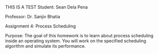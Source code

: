 THIS IS A TEST
Student: Sean Dela Pena 

Professor: Dr. Sanjiv Bhatia

Assignment 4: Process Scheduling

Purpose: The goal of this homework is to learn about process scheduling inside an operating system. You will work on the specified
scheduling algorithm and simulate its performance.
